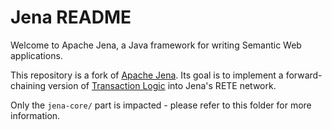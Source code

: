 Jena README
============

Welcome to Apache Jena,  a Java framework for writing Semantic Web applications.

This repository is a fork of [Apache Jena](https://github.com/apache/jena.git). 
Its goal is to implement a forward-chaining version of [Transaction Logic](https://en.wikipedia.org/wiki/Transaction_logic) into Jena's RETE network. 

Only the `jena-core/` part is impacted - please refer to this folder for more information.
